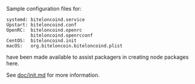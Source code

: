 Sample configuration files for:
```
systemd: biteloncoind.service
Upstart: biteloncoind.conf
OpenRC:  biteloncoind.openrc
         biteloncoind.openrcconf
CentOS:  biteloncoind.init
macOS:   org.biteloncoin.biteloncoind.plist
```
have been made available to assist packagers in creating node packages here.

See [doc/init.md](../../doc/init.md) for more information.
